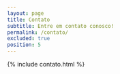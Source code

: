 ```yaml
---
layout: page
title: Contato
subtitle: Entre em contato conosco!
permalink: /contato/
excluded: true
position: 5
---
```


{% include contato.html %}